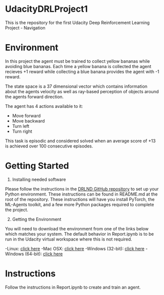 # UdacityDRLProject1
This is the repository for the first Udacity Deep Reinforcement Learning Project - Navigation

# Environment
In this project the agent must be trained to collect yellow bananas while avoiding blue bananas. Each time a yellow banana is collected the agent recieves +1 reward while collecting a blue banana provides the agent with -1 reward.

The state space is a 37 dimensional vector which contains information about the agents velocity as well as ray-based perception of objects around the agents forward direction.

The agent has 4 actions available to it:
- Move forward
- Move backward
- Turn left
- Turn right

This task is episodic and considered solved when an average score of +13 is achieved over 100 consecutive episodes.

# Getting Started

1. Installing needed software

Please follow the instructions in the [DRLND GitHub repository](https://github.com/udacity/deep-reinforcement-learning#dependencies) to set up your Python environment. These instructions can be found in README.md at the root of the repository. These instructions will have you install PyTorch, the ML-Agents toolkit, and a few more Python packages required to complete the project.

2. Getting the Environment

You will need to download the environment from one of the links below which matches your system. The default behavior in Report.ipynb is to be run in the Udacity virtual workspace where this is not required.

-Linux: [click here](https://s3-us-west-1.amazonaws.com/udacity-drlnd/P1/Banana/Banana_Linux.zip)
-Mac OSX: [click here](https://s3-us-west-1.amazonaws.com/udacity-drlnd/P1/Banana/Banana.app.zip)
-Windows (32-bit): [click here](https://s3-us-west-1.amazonaws.com/udacity-drlnd/P1/Banana/Banana_Windows_x86.zip)
-Windows (64-bit): [click here](https://s3-us-west-1.amazonaws.com/udacity-drlnd/P1/Banana/Banana_Windows_x86_64.zip)

# Instructions
Follow the instructions in Report.ipynb to create and train an agent.
